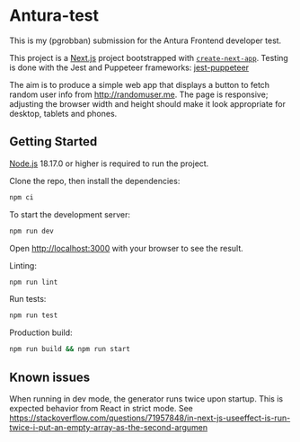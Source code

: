 # Antura-test

This is my (pgrobban) submission for the Antura Frontend developer test.

This project is a [Next.js](https://nextjs.org/) project bootstrapped with [`create-next-app`](https://github.com/vercel/next.js/tree/canary/packages/create-next-app). Testing is done with the Jest and Puppeteer frameworks: [jest-puppeteer](https://github.com/argos-ci/jest-puppeteer)

The aim is to produce a simple web app that displays a button to fetch random user info from http://randomuser.me. The page is responsive; adjusting the browser width and height should make it look appropriate for desktop, tablets and phones.

## Getting Started

[Node.js](https://nodejs.org/en) 18.17.0 or higher is required to run the project.

Clone the repo, then install the dependencies:

```bash
npm ci
```

To start the development server:

```bash
npm run dev
```

Open [http://localhost:3000](http://localhost:3000) with your browser to see the result.

Linting:

```bash
npm run lint
```

Run tests:

```bash
npm run test
```

Production build:

```bash
npm run build && npm run start
```

## Known issues
When running in dev mode, the generator runs twice upon startup. This is expected behavior from React in strict mode. See https://stackoverflow.com/questions/71957848/in-next-js-useeffect-is-run-twice-i-put-an-empty-array-as-the-second-argumen